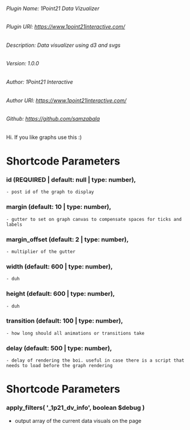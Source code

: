 ###### Plugin Name: 1Point21 Data Vizualizer
###### Plugin URI: https://www.1point21interactive.com/
###### Description: Data visualizer using d3 and svgs
###### Version: 1.0.0
###### Author: 1Point21 Interactive
###### Author URI: https://www.1point21interactive.com/
###### Github: https://github.com/samzabala



Hi. If you like graphs use this :)

# Shortcode Parameters



### id (REQUIRED | default: null | type: number),
    - post id of the graph to display
### margin (default: 10 | type: number),
    - gutter to set on graph canvas to compensate spaces for ticks and labels
### margin_offset (default: 2 | type: number),
    - multiplier of the gutter
### width (default: 600 | type: number),
    - duh
### height (default: 600 | type: number),
    - duh
### transition (default: 100 | type: number),
    - how long should all animations or transitions take
### delay (default: 500 | type: number),
    - delay of rendering the boi. useful in case there is a script that needs to load before the graph rendering




# Shortcode Parameters
### apply_filters( '_1p21_dv_info', boolean $debug )
- output array of the current data visuals on the page

